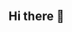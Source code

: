 ## Hi there 👋

<!--
**Wilber88/Wilber88** is a ✨ _special_ ✨ repository because its `README.md` (this file) appears on your GitHub profile.


- 😊 Mi nombre es Wilber Lancea Mamani  
- 🙃 Tengo 22 años     
- ⚽ Me gusta jugar el porte de Futbol
- 😃 Trabajo con mi padre en su negocio 
- 🖥 Actualmente soy estudiante de la carrera de ingenieria de sistemas de la Universidad Mayor de San Simon
- 🤓 En mis tiempos me gusta Leer y escuchar musica
- Y en mis otros tiempo libre me gusta hablar mas con mi compañera giovanna ❤..
